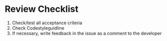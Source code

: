 # Review Checklist

1. Check/test all acceptance criteria
2. Check Codestyleguidline
3. If necessary, write feedback in the issue as a comment to the developer
